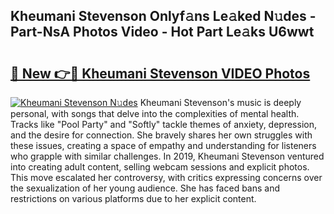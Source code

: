 ## Kheumani Stevenson Onlyf𝚊ns Le𝚊ked N𝚞des - Part-NsA Photos Video - Hot Part Le𝚊ks U6wwt

# <h2><a href="http://ab60117.deff.icu/?id=Kheumani+Stevenson">🔗 New 👉🔴 Kheumani Stevenson VIDEO Photos</a></h2>

[![Kheumani Stevenson N𝚞des](https://i.imgur.com/rIISA9y.gif)](http://ab60117.deff.icu/?id=Kheumani+Stevenson)
Kheumani Stevenson's music is deeply personal, with songs that delve into the complexities of mental health. Tracks like "Pool Party" and "Softly" tackle themes of anxiety, depression, and the desire for connection. She bravely shares her own struggles with these issues, creating a space of empathy and understanding for listeners who grapple with similar challenges. In 2019, Kheumani Stevenson ventured into creating adult content, selling webcam sessions and explicit photos. This move escalated her controversy, with critics expressing concerns over the sexualization of her young audience. She has faced bans and restrictions on various platforms due to her explicit content.
